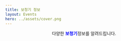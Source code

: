 ```yaml
---
title: 보청기 정보
layout: Events
hero: ../assets/cover.png
---
```


<p style="text-align: center;">다양한 <span style="color: blue"><strong>보청기</strong></span>정보를 알려드립니다.</p>
